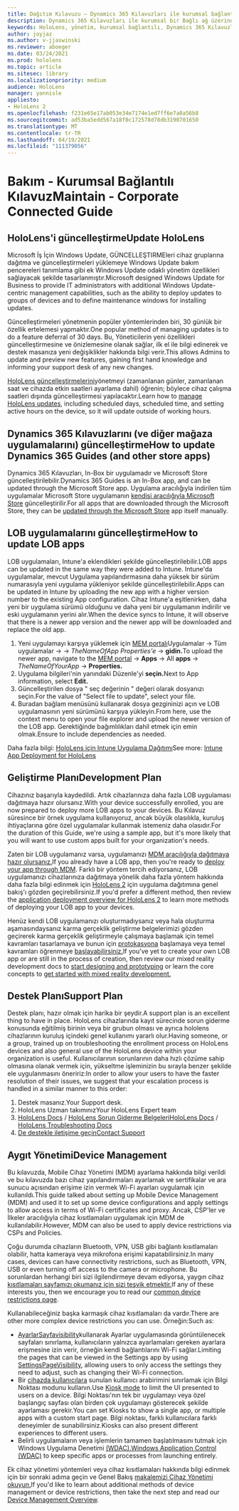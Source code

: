 ```yaml
---
title: Dağıtım Kılavuzu – Dynamics 365 Kılavuzları ile kurumsal bağlantılı HoloLens 2 - Bakım
description: Dynamics 365 Kılavuzları ile kurumsal bir Bağlı ağ üzerinden HoloLens 2 cihazlarının bakımını yapmayı öğrenin.
keywords: HoloLens, yönetim, kurumsal bağlantılı, Dynamics 365 Kılavuzları, AAD, Azure AD, MDM, Mobil Cihaz Yönetimi
author: joyjaz
ms.author: v-jjaswinski
ms.reviewer: aboeger
ms.date: 03/24/2021
ms.prod: hololens
ms.topic: article
ms.sitesec: library
ms.localizationpriority: medium
audience: HoloLens
manager: yannisle
appliesto:
- HoloLens 2
ms.openlocfilehash: f231e65e17ab053e34e7174e1ed7ff6e7a0a56b8
ms.sourcegitcommit: ad53ba5edd567a18f0c172578d78db3190701650
ms.translationtype: MT
ms.contentlocale: tr-TR
ms.lasthandoff: 04/19/2021
ms.locfileid: "111379056"
---
```

# <a name="maintain---corporate-connected-guide"></a><span data-ttu-id="1f2fd-104">Bakım - Kurumsal Bağlantılı Kılavuz</span><span class="sxs-lookup"><span data-stu-id="1f2fd-104">Maintain - Corporate Connected Guide</span></span>

## <a name="update-hololens"></a><span data-ttu-id="1f2fd-105">HoloLens'i güncelleştirme</span><span class="sxs-lookup"><span data-stu-id="1f2fd-105">Update HoloLens</span></span>

<span data-ttu-id="1f2fd-106">Microsoft İş İçin Windows Update, GÜNCELLEŞTIRMEleri cihaz gruplarına dağıtma ve güncelleştirmeleri yüklemeye Windows Update bakım pencereleri tanımlama gibi ek Windows Update odaklı yönetim özellikleri sağlayacak şekilde tasarlanmıştır.</span><span class="sxs-lookup"><span data-stu-id="1f2fd-106">Microsoft designed Windows Update for Business to provide IT administrators with additional Windows Update-centric management capabilities, such as the ability to deploy updates to groups of devices and to define maintenance windows for installing updates.</span></span>

<span data-ttu-id="1f2fd-107">Güncelleştirmeleri yönetmenin popüler yöntemlerinden biri, 30 günlük bir özellik ertelemesi yapmaktır.</span><span class="sxs-lookup"><span data-stu-id="1f2fd-107">One popular method of managing updates is to do a feature deferral of 30 days.</span></span> <span data-ttu-id="1f2fd-108">Bu, Yöneticilerin yeni özellikleri güncelleştirmesine ve önizlemesine olanak sağlar, ilk el ile bilgi edinerek ve destek masanıza yeni değişiklikler hakkında bilgi verir.</span><span class="sxs-lookup"><span data-stu-id="1f2fd-108">This allows Admins to update and preview new features, gaining first hand knowledge and informing your support desk of any new changes.</span></span>

<span data-ttu-id="1f2fd-109">[HoloLens güncelleştirmelerini](https://docs.microsoft.com/hololens/hololens-updates)yönetmeyi (zamanlanan günler, zamanlanan saat ve cihazda etkin saatleri ayarlama dahil) öğrenin; böylece cihaz çalışma saatleri dışında güncelleştirmesi yapılacaktır.</span><span class="sxs-lookup"><span data-stu-id="1f2fd-109">Learn how to [manage HoloLens updates](https://docs.microsoft.com/hololens/hololens-updates), including scheduled days, scheduled time, and setting active hours on the device, so it will update outside of working hours.</span></span>

## <a name="how-to-update-dynamics-365-guides-and-other-store-apps"></a><span data-ttu-id="1f2fd-110">Dynamics 365 Kılavuzlarını (ve diğer mağaza uygulamalarını) güncelleştirme</span><span class="sxs-lookup"><span data-stu-id="1f2fd-110">How to update Dynamics 365 Guides (and other store apps)</span></span>

<span data-ttu-id="1f2fd-111">Dynamics 365 Kılavuzları, In-Box bir uygulamadır ve Microsoft Store güncelleştirilebilir.</span><span class="sxs-lookup"><span data-stu-id="1f2fd-111">Dynamics 365 Guides is an In-Box app, and can be updated through the Microsoft Store app.</span></span> <span data-ttu-id="1f2fd-112">Uygulama aracılığıyla indirilen tüm uygulamalar Microsoft Store uygulamanın [kendisi aracılığıyla Microsoft Store](https://docs.microsoft.com/hololens/holographic-store-apps#update-apps) güncelleştirilir.</span><span class="sxs-lookup"><span data-stu-id="1f2fd-112">For all apps that are downloaded through the Microsoft Store, they can be [updated through the Microsoft Store](https://docs.microsoft.com/hololens/holographic-store-apps#update-apps) app itself manually.</span></span>

## <a name="how-to-update-lob-apps"></a><span data-ttu-id="1f2fd-113">LOB uygulamalarını güncelleştirme</span><span class="sxs-lookup"><span data-stu-id="1f2fd-113">How to update LOB apps</span></span>

<span data-ttu-id="1f2fd-114">LOB uygulamaları, Intune'a eklendikleri şekilde güncelleştirilebilir.</span><span class="sxs-lookup"><span data-stu-id="1f2fd-114">LOB apps can be updated in the same way they were added to Intune.</span></span> <span data-ttu-id="1f2fd-115">Intune'da uygulamalar, mevcut Uygulama yapılandırmasına daha yüksek bir sürüm numarasıyla yeni uygulama yükleniyor şekilde güncelleştirilebilir.</span><span class="sxs-lookup"><span data-stu-id="1f2fd-115">Apps can be updated in Intune by uploading the new app with a higher version number to the existing App configuration.</span></span> <span data-ttu-id="1f2fd-116">Cihaz Intune'a eşitlenirken, daha yeni bir uygulama sürümü olduğunu ve daha yeni bir uygulamanın indirilir ve eski uygulamanın yerini alır.</span><span class="sxs-lookup"><span data-stu-id="1f2fd-116">When the device syncs to Intune, it will observe that there is a newer app version and the newer app will be downloaded and replace the old app.</span></span>

1. <span data-ttu-id="1f2fd-117">Yeni uygulamayı karşıya yüklemek için [MEM portalı](https://endpoint.microsoft.com/#home)Uygulamalar -> Tüm uygulamalar  ->     ->  *TheNameOfApp Properties'e*  ->  **gidin.**</span><span class="sxs-lookup"><span data-stu-id="1f2fd-117">To upload the newer app, navigate to the [MEM portal](https://endpoint.microsoft.com/#home) -> **Apps** -> All **apps** -> *TheNameOfYourApp* -> **Properties.**</span></span>
2. <span data-ttu-id="1f2fd-118">Uygulama bilgileri'nin yanındaki Düzenle'yi **seçin.**</span><span class="sxs-lookup"><span data-stu-id="1f2fd-118">Next to App information, select **Edit.**</span></span>
3. <span data-ttu-id="1f2fd-119">Güncelleştirilen dosya &quot; seç değerinin &quot; değeri olarak dosyanızı seçin.</span><span class="sxs-lookup"><span data-stu-id="1f2fd-119">For the value of &quot;Select file to update&quot;, select your file.</span></span>
4. <span data-ttu-id="1f2fd-120">Buradan bağlam menüsünü kullanarak dosya gezgininizi açın ve LOB uygulamasının yeni sürümünü karşıya yükleyin.</span><span class="sxs-lookup"><span data-stu-id="1f2fd-120">From here, use the context menu to open your file explorer and upload the newer version of the LOB app.</span></span> <span data-ttu-id="1f2fd-121">Gerektiğinde bağımlılıkları dahil etmek için emin olmak.</span><span class="sxs-lookup"><span data-stu-id="1f2fd-121">Ensure to include dependencies as needed.</span></span>

<span data-ttu-id="1f2fd-122">Daha fazla bilgi: [HoloLens için Intune Uygulama Dağıtımı](https://docs.microsoft.com/hololens/app-deploy-intune)</span><span class="sxs-lookup"><span data-stu-id="1f2fd-122">See more: [Intune App Deployment for HoloLens](https://docs.microsoft.com/hololens/app-deploy-intune)</span></span>

## <a name="development-plan"></a><span data-ttu-id="1f2fd-123">Geliştirme Planı</span><span class="sxs-lookup"><span data-stu-id="1f2fd-123">Development Plan</span></span>

<span data-ttu-id="1f2fd-124">Cihazınız başarıyla kaydedildi. Artık cihazlarınıza daha fazla LOB uygulaması dağıtmaya hazır olursanız.</span><span class="sxs-lookup"><span data-stu-id="1f2fd-124">With your device successfully enrolled, you are now prepared to deploy more LOB apps to your devices.</span></span> <span data-ttu-id="1f2fd-125">Bu Kılavuz süresince bir örnek uygulama kullanıyoruz, ancak büyük olasılıkla, kuruluş ihtiyaçlarına göre özel uygulamalar kullanmak istemeniz daha olasıdır.</span><span class="sxs-lookup"><span data-stu-id="1f2fd-125">For the duration of this Guide, we're using a sample app, but it's more likely that you will want to use custom apps built for your organization's needs.</span></span>

<span data-ttu-id="1f2fd-126">Zaten bir LOB uygulamanız varsa, uygulamanızı [MDM aracılığıyla dağıtmaya hazır olursanız.](https://docs.microsoft.com/hololens/app-deploy-intune)</span><span class="sxs-lookup"><span data-stu-id="1f2fd-126">If you already have a LOB app, then you're ready to [deploy your app through MDM](https://docs.microsoft.com/hololens/app-deploy-intune).</span></span> <span data-ttu-id="1f2fd-127">Farklı bir yöntem tercih ediyorsanız, LOB uygulamanızı cihazlarınıza dağıtmaya yönelik daha fazla yöntem hakkında daha fazla bilgi edinmek için [HoloLens 2](https://docs.microsoft.com/hololens/app-deploy-overview) için uygulama dağıtımına genel bakış'ı gözden geçirebilirsiniz.</span><span class="sxs-lookup"><span data-stu-id="1f2fd-127">If you'd prefer a different method, then review the [application deployment overview for HoloLens 2](https://docs.microsoft.com/hololens/app-deploy-overview) to learn more methods of deploying your LOB app to your devices.</span></span>

<span data-ttu-id="1f2fd-128">Henüz kendi LOB uygulamanızı oluşturmadıysanız veya hala oluşturma aşamasındaysanız karma gerçeklik geliştirme belgelerimizi gözden geçirerek karma gerçeklik geliştirmeyle çalışmaya başlamak için temel kavramları tasarlamaya ve bunun için [protokasyona](https://docs.microsoft.com/windows/mixed-reality/design/design) başlamaya veya temel kavramları öğrenmeye [başlayabilirsiniz.](https://docs.microsoft.com/windows/mixed-reality/discover/get-started-with-mr)</span><span class="sxs-lookup"><span data-stu-id="1f2fd-128">If you've yet to create your own LOB app or are still in the process of creation, then review our mixed reality development docs to [start designing and prototyping](https://docs.microsoft.com/windows/mixed-reality/design/design) or learn the core concepts to [get started with mixed reality development.](https://docs.microsoft.com/windows/mixed-reality/discover/get-started-with-mr)</span></span>

## <a name="support-plan"></a><span data-ttu-id="1f2fd-129">Destek Planı</span><span class="sxs-lookup"><span data-stu-id="1f2fd-129">Support Plan</span></span>

<span data-ttu-id="1f2fd-130">Destek planı, hazır olmak için harika bir şeydir.</span><span class="sxs-lookup"><span data-stu-id="1f2fd-130">A support plan is an excellent thing to have in place.</span></span> <span data-ttu-id="1f2fd-131">HoloLens cihazlarında kayıt sürecinde sorun giderme konusunda eğitilmiş birinin veya bir grubun olması ve ayrıca hololens cihazlarının kuruluş içindeki genel kullanımı yararlı olur.</span><span class="sxs-lookup"><span data-stu-id="1f2fd-131">Having someone, or a group, trained up on troubleshooting the enrollment process on HoloLens devices and also general use of the HoloLens device within your organization is useful.</span></span> <span data-ttu-id="1f2fd-132">Kullanıcılarının sorunlarının daha hızlı çözüme sahip olmasına olanak vermek için, yükseltme işleminizin bu sırayla benzer şekilde ele uygulanmasını öneririz:</span><span class="sxs-lookup"><span data-stu-id="1f2fd-132">In order to allow your users to have the faster resolution of their issues, we suggest that your escalation process is handled in a similar manner to this order:</span></span>

1. <span data-ttu-id="1f2fd-133">Destek masanız.</span><span class="sxs-lookup"><span data-stu-id="1f2fd-133">Your Support desk.</span></span>
2. <span data-ttu-id="1f2fd-134">HoloLens Uzman takımınız</span><span class="sxs-lookup"><span data-stu-id="1f2fd-134">Your HoloLens Expert team</span></span>
3. <span data-ttu-id="1f2fd-135">[HoloLens Docs](https://docs.microsoft.com/hololens/)  /  [HoloLens Sorun Giderme Belgeleri](https://docs.microsoft.com/hololens/hololens-troubleshooting)</span><span class="sxs-lookup"><span data-stu-id="1f2fd-135">[HoloLens Docs](https://docs.microsoft.com/hololens/) / [HoloLens Troubleshooting Docs](https://docs.microsoft.com/hololens/hololens-troubleshooting)</span></span>
4. [<span data-ttu-id="1f2fd-136">De destekle iletişime geçin</span><span class="sxs-lookup"><span data-stu-id="1f2fd-136">Contact Support</span></span>](https://support.serviceshub.microsoft.com/supportforbusiness/create?sapId=e9391227-fa6d-927b-0fff-f96288631b8f)

## <a name="device-management"></a><span data-ttu-id="1f2fd-137">Aygıt Yönetimi</span><span class="sxs-lookup"><span data-stu-id="1f2fd-137">Device Management</span></span>

<span data-ttu-id="1f2fd-138">Bu kılavuzda, Mobile Cihaz Yönetimi (MDM) ayarlama hakkında bilgi verildi ve bu kılavuzda bazı cihaz yapılandırmaları ayarlamak ve sertifikalar ve ara sunucu açısından erişime izin vermek Wi-Fi ayarları uygulamak için kullanıldı.</span><span class="sxs-lookup"><span data-stu-id="1f2fd-138">This guide talked about setting up Mobile Device Management (MDM) and used it to set up some device configurations and apply settings to allow access in terms of Wi-Fi certificates and proxy.</span></span> <span data-ttu-id="1f2fd-139">Ancak, CSP'ler ve İlkeler aracılığıyla cihaz kısıtlamaları uygulamak için MDM de kullanılabilir.</span><span class="sxs-lookup"><span data-stu-id="1f2fd-139">However, MDM can also be used to apply device restrictions via CSPs and Policies.</span></span>

<span data-ttu-id="1f2fd-140">Çoğu durumda cihazların Bluetooth, VPN, USB gibi bağlantı kısıtlamaları olabilir, hatta kameraya veya mikrofona erişimi kapatabilirsiniz.</span><span class="sxs-lookup"><span data-stu-id="1f2fd-140">In many cases, devices can have connectivity restrictions, such as Bluetooth, VPN, USB or even turning off access to the camera or microphone.</span></span> <span data-ttu-id="1f2fd-141">Bu sorunlardan herhangi biri sizi ilgilendirmeye devam ediyorsa, yaygın cihaz [kısıtlamaları sayfamızı okumanız için sizi teşvik etmektir.](https://docs.microsoft.com/hololens/hololens-common-device-restrictions)</span><span class="sxs-lookup"><span data-stu-id="1f2fd-141">If any of these interests you, then we encourage you to read our [common device restrictions page](https://docs.microsoft.com/hololens/hololens-common-device-restrictions).</span></span>

<span data-ttu-id="1f2fd-142">Kullanabileceğiniz başka karmaşık cihaz kısıtlamaları da vardır.</span><span class="sxs-lookup"><span data-stu-id="1f2fd-142">There are other more complex device restrictions you can use.</span></span> <span data-ttu-id="1f2fd-143">Örneğin:</span><span class="sxs-lookup"><span data-stu-id="1f2fd-143">Such as:</span></span>

- <span data-ttu-id="1f2fd-144">[AyarlarSayfavisibility](https://docs.microsoft.com/hololens/settings-uri-list)kullanarak Ayarlar uygulamasında görüntülenecek sayfaları sınırlama, kullanıcıların yalnızca ayarlamaları gereken ayarlara erişmesine izin verir, örneğin kendi bağlantılarını Wi-Fi sağlar.</span><span class="sxs-lookup"><span data-stu-id="1f2fd-144">Limiting the pages that can be viewed in the Settings app by using [SettingsPageVisibility](https://docs.microsoft.com/hololens/settings-uri-list), allowing users to only access the settings they need to adjust, such as changing their Wi-Fi connection.</span></span>
- <span data-ttu-id="1f2fd-145">Bir [cihazda kullanıcılara](https://docs.microsoft.com/hololens/hololens-kiosk) sunulan kullanıcı arabirimini sınırlamak için Bilgi Noktası modunu kullanın.</span><span class="sxs-lookup"><span data-stu-id="1f2fd-145">Use [Kiosk mode](https://docs.microsoft.com/hololens/hololens-kiosk) to limit the UI presented to users on a device.</span></span> <span data-ttu-id="1f2fd-146">Bilgi Noktası'nın tek bir uygulamayı veya özel başlangıç sayfası olan birden çok uygulamayı gösterecek şekilde ayarlaması gerekir.</span><span class="sxs-lookup"><span data-stu-id="1f2fd-146">You can set Kiosks to show a single app, or multiple apps with a custom start page.</span></span> <span data-ttu-id="1f2fd-147">Bilgi noktası, farklı kullanıcılara farklı deneyimler de sunabilirsiniz.</span><span class="sxs-lookup"><span data-stu-id="1f2fd-147">Kiosks can also present different experiences to different users.</span></span>
- <span data-ttu-id="1f2fd-148">Belirli uygulamaların veya işlemlerin tamamen başlatılmasını tutmak için Windows Uygulama Denetimi [(WDAC).](https://docs.microsoft.com/hololens/windows-defender-application-control-wdac)</span><span class="sxs-lookup"><span data-stu-id="1f2fd-148">[Windows Application Control (WDAC)](https://docs.microsoft.com/hololens/windows-defender-application-control-wdac) to keep specific apps or processes from launching entirely.</span></span>

<span data-ttu-id="1f2fd-149">Ek cihaz yönetimi yöntemleri veya cihaz kısıtlamaları hakkında bilgi edinmek için bir sonraki adıma geçin ve Genel Bakış [makalemizi Cihaz Yönetimi okuyun.](https://docs.microsoft.com/hololens/hololens-csp-policy-overview)</span><span class="sxs-lookup"><span data-stu-id="1f2fd-149">If you'd like to learn about additional methods of device management or device restrictions, then take the next step and read our [Device Management Overview](https://docs.microsoft.com/hololens/hololens-csp-policy-overview).</span></span>





